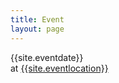 ```yaml
---
title: Event
layout: page
---
```


<div class="is-size-1">
    {{site.eventdate}}
</div>
<div class="is-size-3">
    at <a class="is-white" href="{{site.eventlocationurl}}" target="_blank">{{site.eventlocation}}</a>
</div>